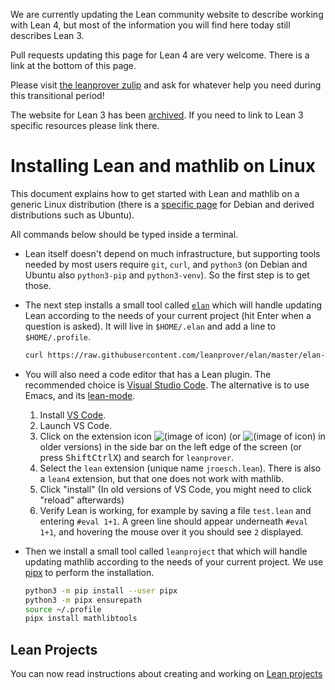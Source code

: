 <div class="alert alert-info">
<p>
We are currently updating the Lean community website to describe working with Lean 4,
but most of the information you will find here today still describes Lean 3.
</p>
<p>
Pull requests updating this page for Lean 4 are very welcome.
There is a link at the bottom of this page.
</p>
<p>
Please visit <a href="https://leanprover.zulipchat.com">the leanprover zulip</a>
and ask for whatever help you need during this transitional period!
</p>
<p>
The website for Lean 3 has been <a href="https://leanprover-community.github.io/lean3/">archived</a>.
If you need to link to Lean 3 specific resources please link there.
</p>
</div>

# Installing Lean and mathlib on Linux

This document explains how to get started with Lean and mathlib on a generic Linux distribution (there is a [specific page](debian.html) for Debian and derived distributions such as Ubuntu).

All commands below should be typed inside a terminal.

* Lean itself doesn't depend on much infrastructure, but supporting tools
  needed by most users require `git`, `curl`, and `python3` (on Debian and
  Ubuntu also `python3-pip` and `python3-venv`). So the first step is to get those.

* The next step installs a small tool called [`elan`](https://github.com/leanprover/elan) which will handle
  updating Lean according to the needs of your current project (hit Enter
  when a question is asked). It will live in `$HOME/.elan` and add a
  line to `$HOME/.profile`.
  ```bash
  curl https://raw.githubusercontent.com/leanprover/elan/master/elan-init.sh -sSf | sh
  ```

* You will also need a code editor that has a Lean plugin. The
  recommended choice is [Visual Studio Code](https://code.visualstudio.com/).
  The alternative is to use Emacs, and its [lean-mode](https://github.com/leanprover/lean-mode).

  1. Install [VS Code](https://code.visualstudio.com/).
  2. Launch VS Code.
  3. Click on the extension icon ![(image of icon)](img/new-extensions-icon.png)
     (or ![(image of icon)](img/extensions-icon.png) in older versions) in the side bar on the left edge of
     the screen (or press <kbd>Shift</kbd><kbd>Ctrl</kbd><kbd>X</kbd>) and search for `leanprover`.
  4. Select the `lean` extension (unique name `jroesch.lean`). There is also a
     `lean4` extension, but that one does not work with mathlib.
  5. Click "install" (In old versions of VS Code, you might need to click "reload" afterwards)
  6. Verify Lean is working, for example by saving a file `test.lean` and entering `#eval 1+1`.
    A green line should appear underneath `#eval 1+1`, and hovering the mouse over it you should see `2`
    displayed.

* Then we install a small tool called `leanproject` that which will handle
  updating mathlib according to the needs of your current project. We use
  [pipx](https://pipxproject.github.io/pipx/) to perform the installation.
  ```bash
  python3 -m pip install --user pipx
  python3 -m pipx ensurepath
  source ~/.profile
  pipx install mathlibtools
  ```

## Lean Projects

You can now read instructions about creating and working on [Lean projects](project.html)
